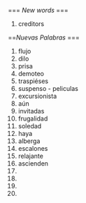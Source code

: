 === *New words* ===

1. creditors

==*Nuevas Palabras* ===

1. flujo
2. dilo
3. prisa
4. demoteo
5. traspiéses
6. suspenso - peliculas
7. excursionista
8. aún
9. invitadas
10. frugalidad
11. soledad
12. haya
13. alberga
14. escalones
15. relajante
16. ascienden
17. 
18. 
19. 
20. 
